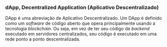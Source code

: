 ### dApp, Decentralized Application (Aplicativo Descentralizado)

DApp é uma abreviação de Aplicativo Descentralizado. Um DApp é definido como um _software_ de código aberto que opera principalmente usando a tecnologia _blockchain_. Ou seja, em vez de ter seu código de _backend_ executado em servidores centralizados, seu código é executado em uma rede ponto a ponto descentralizada.

